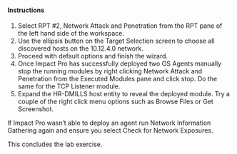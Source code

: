 #### Instructions

1. Select RPT #2, Network Attack and Penetration from the RPT pane of the left hand side of the workspace. 
2. Use the ellipsis button on the Target Selection screen to choose all discovered hosts on the 10.12.4.0 network. 
3. Proceed with default options and finish the wizard. 
4. Once Impact Pro has successfully deployed two OS Agents manually stop the running modules by right clicking Network Attack and Penetration from the Executed Modules pane and click stop. Do the same for the TCP Listener module. 
5. Expand the HR-DMILLS host entity to reveal the deployed module. Try a couple of the right click menu options such as Browse Files or Get Screenshot. 

If Impact Pro wasn’t able to deploy an agent run Network Information Gathering again and ensure you select Check for Network Exposures. 

This concludes the lab exercise.
 
